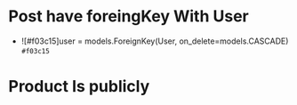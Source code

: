 # Post have  foreingKey With User
- ![#f03c15]user = models.ForeignKey(User, on_delete=models.CASCADE) `#f03c15`
# Product Is publicly